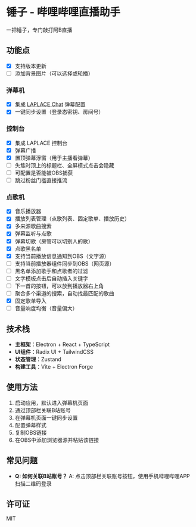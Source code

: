 # 锤子 - 哔哩哔哩直播助手

一把锤子，专门敲打阿B直播

## 功能点
- [x] 支持版本更新
- [ ] 添加背景图片（可以选择或轮播）

### 弹幕机
- [x] 集成 [LAPLACE Chat](https://chat.laplace.live/) 弹幕配置
- [x] 一键同步设置（登录态密钥、房间号）

### 控制台
- [x] 集成 LAPLACE 控制台
- [x] 弹幕广播
- [x] 置顶弹幕浮窗（用于主播看弹幕）
- [ ] 失焦时顶上的标题栏、全屏模式点击会隐藏
- [ ] 可配置是否能被OBS捕获
- [ ] 跳过粉丝门槛直接推流

### 点歌机
- [x] 音乐播放器
- [x] 播放列表管理（点歌列表、固定歌单、播放历史）
- [x] 多来源歌曲搜索
- [x] 弹幕监听与点歌
- [x] 弹幕切歌（房管可以切别人的歌）
- [x] 点歌黑名单
- [x] 支持当前播放信息通知到OBS（文字源）
- [ ] 支持当前播放器组件同步到OBS（网页源）
- [ ] 黑名单添加歌手和点歌者的过滤
- [ ] 文字模板点击后自动插入关键字
- [ ] 下一首的按钮，可以放到播放器右上角
- [ ] 聚合多个渠道的搜索，自动找最匹配的歌曲
- [x] 固定歌单导入
- [ ] 音量响度均衡（音量偏大）

## 技术栈

- **主框架**：Electron + React + TypeScript
- **UI组件**：Radix UI + TailwindCSS
- **状态管理**：Zustand
- **构建工具**：Vite + Electron Forge

## 使用方法

1. 启动应用，默认进入弹幕机页面
2. 通过顶部栏关联B站账号
3. 在弹幕机页面一键同步设置
4. 配置弹幕样式
5. 复制OBS链接
6. 在OBS中添加浏览器源并粘贴该链接

## 常见问题

- **Q: 如何关联B站账号？**
  A: 点击顶部栏关联账号按钮，使用手机哔哩哔哩APP扫描二维码登录

## 许可证

MIT 